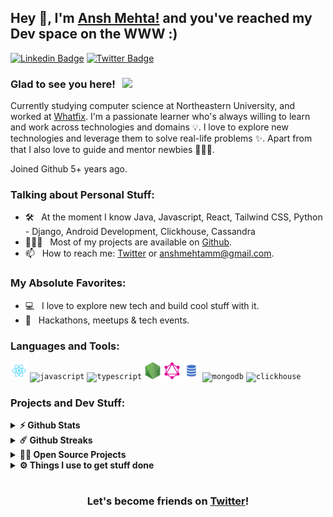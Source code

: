 ## Hey 👋, I'm [Ansh Mehta!](https://twitter.com/anshmht) and you've reached my Dev space on the WWW :)

<!-- [![Website Badge](https://img.shields.io/badge/Website-3b5998?style=flat-square&logo=google-chrome&logoColor=white)](https://ansh-mehta.com/) -->

[![Linkedin Badge](https://img.shields.io/badge/LinkedIn-0077B5?style=for-the-badge&logo=linkedin&logoColor=white)](https://linkedin.com/in/anshmht)
[![Twitter Badge](https://img.shields.io/badge/Twitter-1DA1F2?style=for-the-badge&logo=twitter&logoColor=white)](https://twitter.com/anshmht)

### Glad to see you here! &nbsp; ![](https://visitor-badge.glitch.me/badge?page_id=anshmehtamm.anshmehtamm&style=flat-square&color=0088cc)

<img align="right" width="100" alt="" src="assets/rzp.gif" />

Currently studying computer science at Northeastern University, and worked at [Whatfix](https://whatfix.com/). I'm a passionate learner who's always willing to learn and work across technologies and domains 💡. I love to explore new technologies and leverage them to solve real-life problems ✨. Apart from that I also love to guide and mentor newbies 👨🏻‍💻.

Joined Github 5+ years ago.

### Talking about Personal Stuff:

- 🛠 &nbsp; At the moment I know Java, Javascript, React, Tailwind CSS, Python - Django, Android Development, Clickhouse, Cassandra
- 👨🏻‍💻 &nbsp; Most of my projects are available on [Github](https://github.com/anshmehtamm).
- 📫 &nbsp; How to reach me: [Twitter](https://twitter.com/anshmht) or anshmehtamm@gmail.com.

### My Absolute Favorites:

- 💻 &nbsp; I love to explore new tech and build cool stuff with it.
- 🍕 &nbsp; Hackathons, meetups & tech events.

### Languages and Tools:

<code><img height="27" src="https://raw.githubusercontent.com/github/explore/80688e429a7d4ef2fca1e82350fe8e3517d3494d/topics/react/react.png" alt="react"></code>
<code><img height="27" src="https://user-images.githubusercontent.com/50735025/111870008-26005880-89a8-11eb-9da3-09faf8c80f9e.png" alt="javascript"></code>
<code><img height="27" src="https://user-images.githubusercontent.com/50735025/111870097-b048bc80-89a8-11eb-9cb4-d679c3f8bce5.png" alt="typescript"></code>
<code><img height="27" src="https://raw.githubusercontent.com/github/explore/80688e429a7d4ef2fca1e82350fe8e3517d3494d/topics/nodejs/nodejs.png" alt="nodejs"></code>
<code><img height="27" src="https://raw.githubusercontent.com/github/explore/80688e429a7d4ef2fca1e82350fe8e3517d3494d/topics/graphql/graphql.png" alt="graphql"></code>
<code><img height="27" src="https://raw.githubusercontent.com/github/explore/80688e429a7d4ef2fca1e82350fe8e3517d3494d/topics/sql/sql.png" alt="sql"></code>
<code><img height="27" src="https://encrypted-tbn0.gstatic.com/images?q=tbn%3AANd9GcSTTzPAw-55ssm1Im594xYZ9eRQu2JylrkYLg&usqp=CAU" alt="mongodb"></code>
<code><img height="27" src="https://upload.wikimedia.org/wikipedia/commons/0/0e/Clickhouse.png" alt="clickhouse"></code>

### Projects and Dev Stuff:

<details>	
  <summary><b>⚡ Github Stats</b></summary>

<img height="180em" src="https://github-readme-stats.vercel.app/api?username=anshmehtamm&show_icons=true&hide_border=true&&count_private=true&include_all_commits=true" />
<img height="180em" src="https://github-readme-stats.vercel.app/api/top-langs/?username=anshmehtamm&exclude_repo=KNN-Image-Classification&show_icons=true&hide_border=true&layout=compact&langs_count=8"/>
</details>

<details>	
  <summary><b>☄️ Github Streaks</b></summary>

<img height="180em" src="https://github-readme-streak-stats.herokuapp.com/?user=anshmehtamm&hide_border=true" />
</details>

<details>
  <summary><b>🧑‍🚀 Open Source Projects</b></summary>

  <br />
  <table>
    <thead align="center">
      <tr border: none;>
        <td><b>💻 Projects</b></td>
        <td><b>🌟 Stars</b></td>
        <td><b>🍴 Forks</b></td>
        <td><b>🐛 Issues</b></td>
        <td><b>🔔 Pull Requests</b></td>
        <td><b>👨‍💻 Language</b></td>
      </tr>
    </thead>
    <tbody>
      <tr>
	      <td><a href="https://github.com/anshmehtamm/world-countries-capitals">💻 Solving Travelling Salesman using Genetics! 🧬</b></a></td>
        <td><img alt="Stars" src="https://img.shields.io/github/stars/anshmehtamm/genetic-travelling-salesman?style=flat-square&labelColor=343b41"/></td>
        <td><img alt="Forks" src="https://img.shields.io/github/forks/anshmehtamm/genetic-travelling-salesman?style=flat-square&labelColor=343b41"/></td>
        <td><img alt="Issues" src="https://img.shields.io/github/issues/anshmehtamm/genetic-travelling-salesman?style=flat-square"/></td>
        <td><img alt="Pull Requests" src="https://img.shields.io/github/issues-pr/anshmehtamm/genetic-travelling-salesman?style=flat-square"/></td>
        <td><img alt="Language" src="https://img.shields.io/github/languages/top/anshmehtamm/genetic-travelling-salesman?style=flat-square"/></td>
      </tr>
      <tr>
	      <td><a href="https://github.com/anshmehtamm/react-native-expo-starterkit"><b>📲⚛️ Meeting Link Extractor 🔗🚀</b></a></td>
        <td><img alt="Stars" src="https://img.shields.io/github/stars/anshmehtamm/link-extract-chrome-extension?style=flat-square&labelColor=343b41"/></td>
        <td><img alt="Forks" src="https://img.shields.io/github/forks/anshmehtamm/link-extract-chrome-extension?style=flat-square&labelColor=343b41"/></td>
        <td><img alt="Issues" src="https://img.shields.io/github/issues/anshmehtamm/link-extract-chrome-extension?style=flat-square"/></td>
        <td><img alt="Pull Requests" src="https://img.shields.io/github/issues-pr/anshmehtamm/link-extract-chrome-extension?style=flat-square"/></td>
        <td><img alt="Language" src="https://img.shields.io/github/languages/top/anshmehtamm/link-extract-chrome-extension?style=flat-square"/></td> 
      </tr>
      <tr>
	      <td><a href="https://github.com/anshmehtamm/anshmehtamm"><b>🤓 anshmehtamm</b></a></td>
        <td><img alt="Stars" src="https://img.shields.io/github/stars/anshmehtamm/anshmehtamm?style=flat-square&labelColor=343b41"/></td>
        <td><img alt="Forks" src="https://img.shields.io/github/forks/anshmehtamm/anshmehtamm?style=flat-square&labelColor=343b41"/></td>
        <td><img alt="Issues" src="https://img.shields.io/github/issues/anshmehtamm/anshmehtamm?style=flat-square"/></td>
        <td><img alt="Pull Requests" src="https://img.shields.io/github/issues-pr/anshmehtamm/anshmehtamm?style=flat-square"/></td>
        <td><img alt="Language" src="https://img.shields.io/badge/markdown-100%25-blue?style=flat-square"/></td> 
      </tr>
    </tbody>
  </table>
  <br />
</details>
 
<details>	
  <br />
  <summary><b>⚙️ Things I use to get stuff done</b></summary>
  	<ul>
  	    <li><b>OS:</b> MacOS Sonama</li>
	    <li><b>Laptop: </b> MacBook Pro (14-inch, M2, 2021)</li>
  	    <li><b>Browser: </b> Brave</li>
	    <li><b>Terminal: </b> ZSH: Oh My Zsh (Power user)</li>
	    <li><b>Code Editor:</b> VSCode - The best editor out there.</li>
	    <li><b>To Stay Updated:</b> Dev.to, Medium, Linkedin and Twitter.</li>
	</ul>	
</details>

#

<div align="center">

### Let's become friends on [Twitter](https://twitter.com/Anshm15)!

</div>
